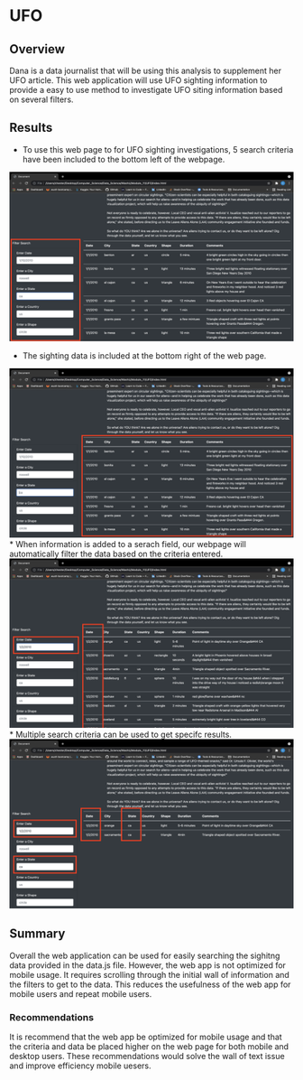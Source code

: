 # UFO

## Overview

Dana is a data journalist that will be using this analysis to supplement her UFO article. This web application will use UFO sighting information to provide a easy to use method to investigate UFO siting information based on several filters. 

## Results

* To use this web page to for UFO sighting investigations, 5 search criteria have been included to the bottom left of the webpage. 
<img src="https://github.com/ChesterWilliamsDev/UFO/blob/main/static/images/Img_1.png" width="600" height="300">

* The sighting data is included at the bottom right of the web page.
<img src="https://github.com/ChesterWilliamsDev/UFO/blob/main/static/images/Img_2.png" width="600" height="300">
* When information is added to a serach field, our webpage will automatically filter the data based on the criteria entered. 
<img src="https://github.com/ChesterWilliamsDev/UFO/blob/main/static/images/Img_3.png" width="600" height="300">
* Multiple search criteria can be used to get specifc results. 
<img src="https://github.com/ChesterWilliamsDev/UFO/blob/main/static/images/Img_4.png" width="600" height="300">

## Summary

Overall the web application can be used for easily searching the sighitng data provided in the data.js file. However, the web app is not optimized for mobile usage. It requires scrolling through the initial wall of information and the filters to get to the data. This reduces the usefulness of the web app for mobile users and repeat mobile users. 

### Recommendations

It is recommend that the web app be optimized for mobile usage and that the criteria and data be placed higher on the web page for both mobile and desktop users. These recommendations would solve the wall of text issue and improve efficiency  mobile uesers. 

